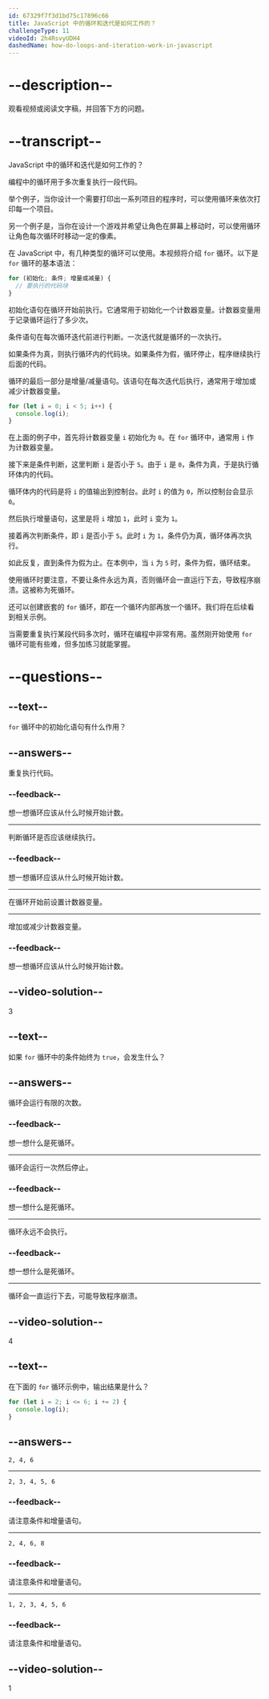 ```yaml
---
id: 67329f7f3d1bd75c17896c66
title: JavaScript 中的循环和迭代是如何工作的？
challengeType: 11
videoId: 2h4RsvyUDH4
dashedName: how-do-loops-and-iteration-work-in-javascript
---
```


# --description--

观看视频或阅读文字稿，并回答下方的问题。

# --transcript--

JavaScript 中的循环和迭代是如何工作的？

编程中的循环用于多次重复执行一段代码。

举个例子，当你设计一个需要打印出一系列项目的程序时，可以使用循环来依次打印每一个项目。

另一个例子是，当你在设计一个游戏并希望让角色在屏幕上移动时，可以使用循环让角色每次循环时移动一定的像素。

在 JavaScript 中，有几种类型的循环可以使用。本视频将介绍 `for` 循环。以下是 `for` 循环的基本语法：

```js
for (初始化; 条件; 增量或减量) {
  // 要执行的代码块
}
```

初始化语句在循环开始前执行。它通常用于初始化一个计数器变量。计数器变量用于记录循环运行了多少次。

条件语句在每次循环迭代前进行判断。一次迭代就是循环的一次执行。

如果条件为真，则执行循环内的代码块。如果条件为假，循环停止，程序继续执行后面的代码。

循环的最后一部分是增量/减量语句。该语句在每次迭代后执行，通常用于增加或减少计数器变量。

```js
for (let i = 0; i < 5; i++) {
  console.log(i);
}
```

在上面的例子中，首先将计数器变量 `i` 初始化为 `0`。在 `for` 循环中，通常用 `i` 作为计数器变量。

接下来是条件判断，这里判断 `i` 是否小于 `5`。由于 `i` 是 `0`，条件为真，于是执行循环体内的代码。

循环体内的代码是将 `i` 的值输出到控制台。此时 `i` 的值为 `0`，所以控制台会显示 `0`。

然后执行增量语句，这里是将 `i` 增加 `1`，此时 `i` 变为 `1`。

接着再次判断条件，即 `i` 是否小于 `5`。此时 `i` 为 `1`，条件仍为真，循环体再次执行。

如此反复，直到条件为假为止。在本例中，当 `i` 为 `5` 时，条件为假，循环结束。

使用循环时要注意，不要让条件永远为真，否则循环会一直运行下去，导致程序崩溃。这被称为死循环。

还可以创建嵌套的 `for` 循环，即在一个循环内部再放一个循环。我们将在后续看到相关示例。

当需要重复执行某段代码多次时，循环在编程中非常有用。虽然刚开始使用 `for` 循环可能有些难，但多加练习就能掌握。

# --questions--

## --text--

`for` 循环中的初始化语句有什么作用？

## --answers--

重复执行代码。

### --feedback--

想一想循环应该从什么时候开始计数。

---

判断循环是否应该继续执行。

### --feedback--

想一想循环应该从什么时候开始计数。

---

在循环开始前设置计数器变量。

---

增加或减少计数器变量。

### --feedback--

想一想循环应该从什么时候开始计数。

## --video-solution--

3

## --text--

如果 `for` 循环中的条件始终为 `true`，会发生什么？

## --answers--

循环会运行有限的次数。

### --feedback--

想一想什么是死循环。

---

循环会运行一次然后停止。

### --feedback--

想一想什么是死循环。

---

循环永远不会执行。

### --feedback--

想一想什么是死循环。

---

循环会一直运行下去，可能导致程序崩溃。

## --video-solution--

4

## --text--

在下面的 `for` 循环示例中，输出结果是什么？

```js
for (let i = 2; i <= 6; i += 2) {
  console.log(i);
}
```

## --answers--

`2, 4, 6`

---

`2, 3, 4, 5, 6`

### --feedback--

请注意条件和增量语句。

---

`2, 4, 6, 8`

### --feedback--

请注意条件和增量语句。

---

`1, 2, 3, 4, 5, 6`

### --feedback--

请注意条件和增量语句。

## --video-solution--

1

